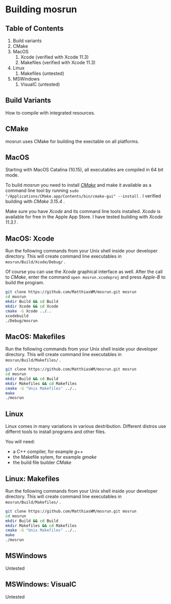 
Building mosrun
============


Table of Contents
-----------------

1. Build variants
1. CMake
1. MacOS
    1. Xcode (verified with Xcode 11.3)
    1. Makefiles  (verified with Xcode 11.3)
1. Linux
    1. Makefiles (untested)
1. MSWindows
    1. VisualC (untested)


Build Variants
--------------

How to compile with integrated resources.


CMake
-----

mosrun uses CMake for building the exectable on all platforms.


MacOS
-----
    
Starting with MacOS Catalina (10.15), all executables are compiled in 64 bit mode.  

To build _mosrun_ you need to install [_CMake_](https://cmake.org/download/) and make 
it available as a command line tool by running 
`sudo "/Applications/CMake.app/Contents/bin/cmake-gui" --install` . 
I verified building with _CMake 3.15.4_ .

Make sure you have _Xcode_ and its command line tools installed. _Xcode_ is available
for free in the Apple App Store. I have tested building with _Xcode 11.3.1_ .


MacOS: Xcode
-----------

Run the following commands from your Unix shell inside your developer directory.
This will create command line executables in `mosrun/Build/Xcode/Debug/` .

Of course you can use the _Xcode_ graphical interface as well. After the call to _CMake_,
enter the command  `open mosrun.xcodeproj` and press _Apple-B_ to build the
program.

```bash
git clone https://github.com/MatthiasWM/mosrun.git mosrun
cd mosrun
mkdir Build && cd Build
mkdir Xcode && cd Xcode
cmake -G Xcode ../..
xcodebuild
./Debug/mosrun
```


MacOS: Makefiles
----------------

Run the following commands from your Unix shell inside your developer directory.
This will create command line executables in `mosrun/Build/Makefiles/` .

```bash
git clone https://github.com/MatthiasWM/mosrun.git mosrun
cd mosrun
mkdir Build && cd Build
mkdir Makefiles && cd Makefiles
cmake -G "Unix Makefiles" ../..
make
./mosrun
```


Linux
-----

Linux comes in many variations in various destribution. Different distros use differnt
tools to install programs and other files.

You will need:
* a C++ compiler, for example _g++_
* the Makefile sytem, for example _gmake_
* the build file builder _CMake_


Linux: Makefiles
----------------

Run the following commands from your Unix shell inside your developer directory.
This will create command line executables in `mosrun/Build/Makefiles/` .

```bash
git clone https://github.com/MatthiasWM/mosrun.git mosrun
cd mosrun
mkdir Build && cd Build
mkdir Makefiles && cd Makefiles
cmake -G "Unix Makefiles" ../..
make
./mosrun
```


MSWindows
---------

Untested


MSWindows: VisualC
-----------------

Untested


